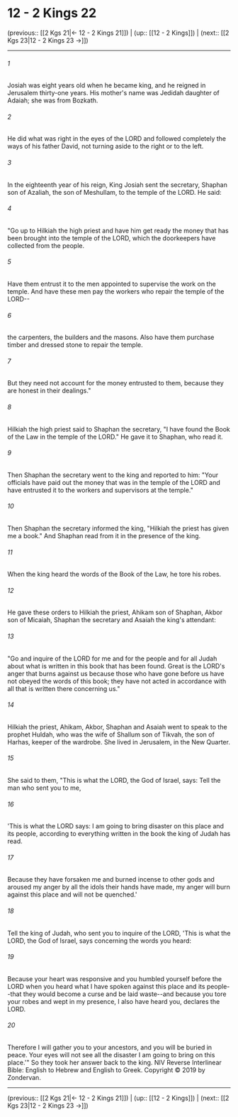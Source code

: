 # 12 - 2 Kings 22

(previous:: [[2 Kgs 21|← 12 - 2 Kings 21]]) | (up:: [[12 - 2 Kings]]) | (next:: [[2 Kgs 23|12 - 2 Kings 23 →]])

***


###### 1 
Josiah was eight years old when he became king, and he reigned in Jerusalem thirty-one years. His mother's name was Jedidah daughter of Adaiah; she was from Bozkath. 

###### 2 
He did what was right in the eyes of the LORD and followed completely the ways of his father David, not turning aside to the right or to the left. 

###### 3 
In the eighteenth year of his reign, King Josiah sent the secretary, Shaphan son of Azaliah, the son of Meshullam, to the temple of the LORD. He said: 

###### 4 
"Go up to Hilkiah the high priest and have him get ready the money that has been brought into the temple of the LORD, which the doorkeepers have collected from the people. 

###### 5 
Have them entrust it to the men appointed to supervise the work on the temple. And have these men pay the workers who repair the temple of the LORD-- 

###### 6 
the carpenters, the builders and the masons. Also have them purchase timber and dressed stone to repair the temple. 

###### 7 
But they need not account for the money entrusted to them, because they are honest in their dealings." 

###### 8 
Hilkiah the high priest said to Shaphan the secretary, "I have found the Book of the Law in the temple of the LORD." He gave it to Shaphan, who read it. 

###### 9 
Then Shaphan the secretary went to the king and reported to him: "Your officials have paid out the money that was in the temple of the LORD and have entrusted it to the workers and supervisors at the temple." 

###### 10 
Then Shaphan the secretary informed the king, "Hilkiah the priest has given me a book." And Shaphan read from it in the presence of the king. 

###### 11 
When the king heard the words of the Book of the Law, he tore his robes. 

###### 12 
He gave these orders to Hilkiah the priest, Ahikam son of Shaphan, Akbor son of Micaiah, Shaphan the secretary and Asaiah the king's attendant: 

###### 13 
"Go and inquire of the LORD for me and for the people and for all Judah about what is written in this book that has been found. Great is the LORD's anger that burns against us because those who have gone before us have not obeyed the words of this book; they have not acted in accordance with all that is written there concerning us." 

###### 14 
Hilkiah the priest, Ahikam, Akbor, Shaphan and Asaiah went to speak to the prophet Huldah, who was the wife of Shallum son of Tikvah, the son of Harhas, keeper of the wardrobe. She lived in Jerusalem, in the New Quarter. 

###### 15 
She said to them, "This is what the LORD, the God of Israel, says: Tell the man who sent you to me, 

###### 16 
'This is what the LORD says: I am going to bring disaster on this place and its people, according to everything written in the book the king of Judah has read. 

###### 17 
Because they have forsaken me and burned incense to other gods and aroused my anger by all the idols their hands have made, my anger will burn against this place and will not be quenched.' 

###### 18 
Tell the king of Judah, who sent you to inquire of the LORD, 'This is what the LORD, the God of Israel, says concerning the words you heard: 

###### 19 
Because your heart was responsive and you humbled yourself before the LORD when you heard what I have spoken against this place and its people--that they would become a curse and be laid waste--and because you tore your robes and wept in my presence, I also have heard you, declares the LORD. 

###### 20 
Therefore I will gather you to your ancestors, and you will be buried in peace. Your eyes will not see all the disaster I am going to bring on this place.'" So they took her answer back to the king. NIV Reverse Interlinear Bible: English to Hebrew and English to Greek. Copyright © 2019 by Zondervan.

***

(previous:: [[2 Kgs 21|← 12 - 2 Kings 21]]) | (up:: [[12 - 2 Kings]]) | (next:: [[2 Kgs 23|12 - 2 Kings 23 →]])

